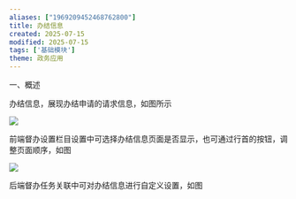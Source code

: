 ```yaml
---
aliases: ["1969209452468762800"]
title: 办结信息
created: 2025-07-15
modified: 2025-07-15
tags: ['基础模块']
theme: 政务应用
---
```


一、概述

办结信息，展现办结申请的请求信息，如图所示

![](https://myhelpdoc.oss-cn-heyuan.aliyuncs.com/mdimages/111dd9d8a600c2ccd56c86fbfe1d12b1.jpg)

前端督办设置栏目设置中可选择办结信息页面是否显示，也可通过行首的按钮，调整页面顺序，如图

![](https://myhelpdoc.oss-cn-heyuan.aliyuncs.com/mdimages/ba38ac9238831ed1b40b27cbd462baf8.jpg)

后端督办任务关联中可对办结信息进行自定义设置，如图

